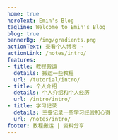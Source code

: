 ```yaml
---
home: true
heroText: Emin's Blog
tagline: Welcome to Emin's Blog
blog: true
bannerBg: /img/gradients.png
actionText: 查看个人博客 →
actionLink: /notes/intro/
features:
- title: 教程搬运
  details: 搬运一些教程
  url: /tutorial/intro/
- title: 个人介绍
  details: 个人介绍和个人经历
  url: /intro/intro/
- title: 学习记录
  details: 主要记录一些学习经验和心得
  url: /notes/intro/
footer: 教程搬运 | 资料分享
---
```

